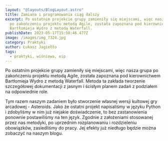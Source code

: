 ```yaml
---
layout: "@layouts/BlogLayout.astro"
title: Zamiana i programowania ciąg dalszy
excerpt: Po ostatnim projekcie grupy zamieniły się miejscami, więc nasza grupa
  po zakończeniu projektu metodą Agile, została zapoznana pod kierownictwem
  Bartłomieja Wydro z metodą Waterfall.
publishDate: 2023-05-17T15:58:46.477Z
image: /images/img_7324.jpg
category: Praktyki
author: Łukasz Jagiełło
tags:
  - praktyki, wiśniowa, eip
---
```

Po ostatnim projekcie grupy zamieniły się miejscami, więc nasza grupa po zakończeniu projektu metodą Agile, została zapoznana pod kierownictwem Bartłomieja Wydro z metodą Waterfall. Metoda ta zakłada tworzenie szczegółowej dokumentacji z jasnym i ścisłym planem zadań z podziałem na odpowiednie role.

Tym razem naszym zadaniem było stworzenie własnej wersji kultowej gry arcadowej - Asteroids.
Jako że ostatni projekt napisaliśmy w języku Python i zdobyliśmy w nim już niejakie doświadczenie, to bez zastanowienia  ponownie postawiliśmy na ten język. Zgodnie z założeniami stosowanej przez nas metodyki, po uprzednim rozplanowaniu i rozdzieleniu obowiązków, zasiedliśmy do pracy. Jej efekty już niedługo będzie można zobaczyć na naszym blogu.